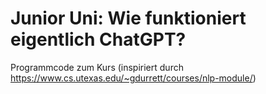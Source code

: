 # Junior Uni: Wie funktioniert eigentlich ChatGPT?

Programmcode zum Kurs (inspiriert durch https://www.cs.utexas.edu/~gdurrett/courses/nlp-module/)
